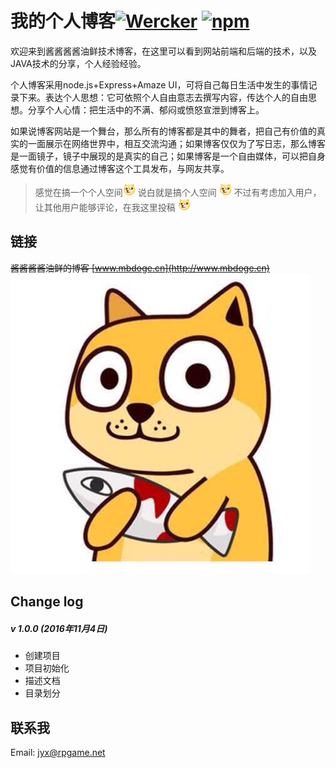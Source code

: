 # 我的个人博客[![Wercker](https://img.shields.io/wercker/ci/wercker/docs.svg)]() [![npm](https://img.shields.io/npm/v/npm.svg)]()
  欢迎来到酱酱酱酱油鲜技术博客，在这里可以看到网站前端和后端的技术，以及JAVA技术的分享，个人经验经验。

  个人博客采用node.js+Express+Amaze UI，可将自己每日生活中发生的事情记录下来。表达个人思想：它可依照个人自由意志去撰写内容，传达个人的自由思想。分享个人心情：把生活中的不满、郁闷或愤怒宣泄到博客上。

  如果说博客网站是一个舞台，那么所有的博客都是其中的舞者，把自己有价值的真实的一面展示在网络世界中，相互交流沟通；如果博客仅仅为了写日志，那么博客是一面镜子，镜子中展现的是真实的自己；如果博客是一个自由媒体，可以把自身感觉有价值的信息通过博客这个工具发布，与网友共享。
  >感觉在搞一个个人空间<img src="client/public/img/doge/a5c27d1ed21b0ef4cbeaac3adec451da81cb3e57.jpg" width = "20" height = "20" alt="doge" style=""/>
  说白就是搞个人空间 <img src="client/public/img/doge/a5c27d1ed21b0ef4cbeaac3adec451da81cb3e57.jpg" width = "20" height = "20" alt="doge" style=""/>
  不过有考虑加入用户，让其他用户能够评论，在我这里投稿 <img src="client/public/img/doge/a5c27d1ed21b0ef4cbeaac3adec451da81cb3e57.jpg" width = "20" height = "20" alt="doge" style=""/>

## 链接  
  ~~酱酱酱酱油鲜的博客 [www.mbdoge.cn](http://www.mbdoge.cn)~~
![doge抱小鱼](client/public/img/doge/a5b3f9fdfc03924596a233d28094a4c27c1e2551.jpg)

## **Change log**
##### v 1.0.0 (2016年11月4日)
  * 创建项目
  * 项目初始化
  * 描述文档
  * 目录划分

## 联系我
Email: [jyx@rpgame.net](jyx@rpgame.net)
